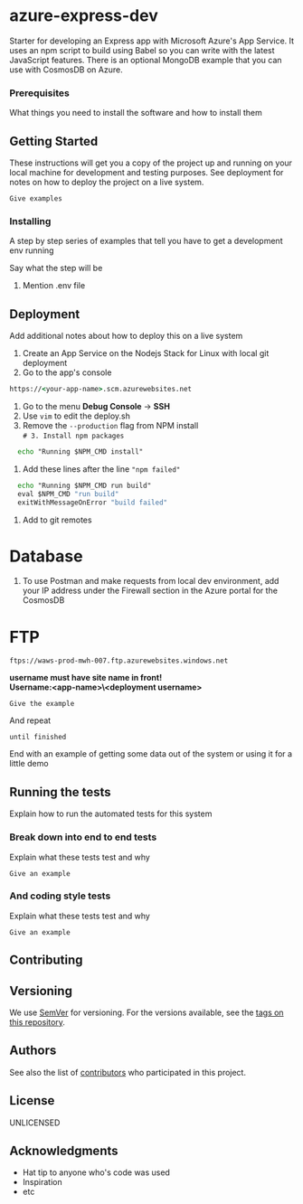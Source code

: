 # azure-express-dev

Starter for developing an Express app with Microsoft Azure's App Service.
It uses an npm script to build using Babel so you can write with the latest JavaScript features.
There is an optional MongoDB example that you can use with CosmosDB on Azure.

### Prerequisites

What things you need to install the software and how to install them

## Getting Started

These instructions will get you a copy of the project up and running on your local machine for development and testing purposes. See deployment for notes on how to deploy the project on a live system.

```
Give examples
```

### Installing

A step by step series of examples that tell you have to get a development env running

Say what the step will be

1. Mention .env file

## Deployment

Add additional notes about how to deploy this on a live system

1. Create an App Service on the Nodejs Stack for Linux with local git deployment
1. Go to the app's console

```cmd
https://<your-app-name>.scm.azurewebsites.net
```

1. Go to the menu **Debug Console** -> **SSH**
1. Use `vim` to edit the deploy.sh
1. Remove the `--production` flag from NPM install  
`# 3. Install npm packages`

```cmd
  echo "Running $NPM_CMD install"
```

1. Add these lines after the line `"npm failed"`

```cmd
  echo "Running $NPM_CMD run build"
  eval $NPM_CMD "run build"
  exitWithMessageOnError "build failed"
```


1. Add to git remotes

# Database

1. To use Postman and make requests from local dev environment, add your
IP address under the Firewall section in the Azure portal for the CosmosDB

# FTP
```ftps://waws-prod-mwh-007.ftp.azurewebsites.windows.net```

**username must have site name in front!  
Username:<app-name\>\\\<deployment username\>**

```
Give the example
```

And repeat

```
until finished
```

End with an example of getting some data out of the system or using it for a little demo

## Running the tests

Explain how to run the automated tests for this system

### Break down into end to end tests

Explain what these tests test and why

```
Give an example
```

### And coding style tests

Explain what these tests test and why

```
Give an example
```

## Contributing


## Versioning

We use [SemVer](http://semver.org/) for versioning. For the versions available, see the [tags on this repository](https://github.com/your/project/tags). 

## Authors

See also the list of [contributors](https://github.com/your/project/contributors) who participated in this project.

## License

UNLICENSED

## Acknowledgments

* Hat tip to anyone who's code was used
* Inspiration
* etc
